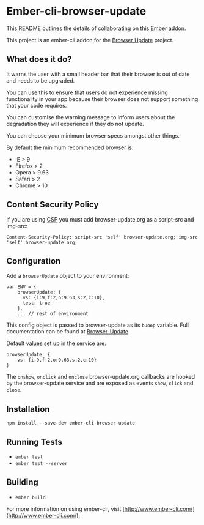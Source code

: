 # Ember-cli-browser-update

This README outlines the details of collaborating on this Ember addon.

This project is an ember-cli addon for the [Browser Update](http://browser-update.org/ "Browser Update") project. 

## What does it do?

It warns the user with a small header bar that their browser is out of date and needs to be upgraded. 

You can use this to ensure that users do not experience missing functionality in your app because their browser
does not support something that your code requires.

You can customise the warning message to inform users about the degradation they will experience if they do not update.

You can choose your minimum browser specs amongst other things. 

By default the minimum recommended browser is:
+ IE > 9
+ Firefox > 2
+ Opera > 9.63
+ Safari > 2
+ Chrome > 10

## Content Security Policy

If you are using [CSP](http://www.html5rocks.com/en/tutorials/security/content-security-policy/) you must add browser-update.org as a script-src and img-src:
```
Content-Security-Policy: script-src 'self' browser-update.org; img-src 'self' browser-update.org;
```

## Configuration

Add a `browserUpdate` object to your environment:

```
var ENV = {
    browserUpdate: {
      vs: {i:9,f:2,o:9.63,s:2,c:10},
      test: true
    },
    ... // rest of environment
```

This config object is passed to browser-update as its `buoop` variable. Full documentation can be found at [Browser-Update](http://browser-update.org/customize.html).

Default values set up in the service are:
```
browserUpdate: {
    vs: {i:9,f:2,o:9.63,s:2,c:10}
}
```
The `onshow`, `onclick` and `onclose` browser-update.org callbacks are hooked by the browser-update service and are exposed as events `show`, `click` and `close`.

## Installation

```
npm install --save-dev ember-cli-browser-update
```

## Running Tests

* `ember test`
* `ember test --server`

## Building

* `ember build`

For more information on using ember-cli, visit [http://www.ember-cli.com/](http://www.ember-cli.com/).
